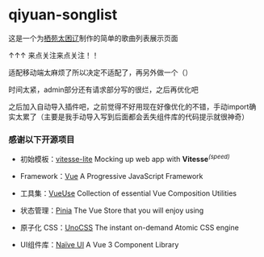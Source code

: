 # qiyuan-songlist

这是一个为[栖苑太困辽](https://space.bilibili.com/303246676)制作的简单的歌曲列表展示页面

↑↑↑ 来点关注来点关注！！





适配移动端太麻烦了所以决定不适配了，再另外做一个（）

时间太紧，admin部分还有请求部分写的很烂，之后再优化吧

之后加入自动导入插件吧，之前觉得不好用现在好像优化的不错，手动import确实太累了（主要是我手动导入写到后面都会丢失组件库的代码提示就很神奇）

### 感谢以下开源项目

- 初始模板：[vitesse-lite](https://github.com/antfu/vitesse-lite) Mocking up web app with <b>Vitesse</b><sup><em>(speed)</em></sup><br>




- Framework：[Vue](https://github.com/vuejs/core) A Progressive JavaScript Framework
- 工具集：[VueUse](https://github.com/vueuse/vueuse) Collection of essential Vue Composition Utilities 
- 状态管理：[Pinia](https://github.com/vuejs/pinia) The Vue Store that you will enjoy using
- 原子化 CSS：[UnoCSS](https://github.com/unocss/unocss) The instant on-demand Atomic CSS engine
- UI组件库：[Naïve UI](https://github.com/TuSimple/naive-ui) A Vue 3 Component Library